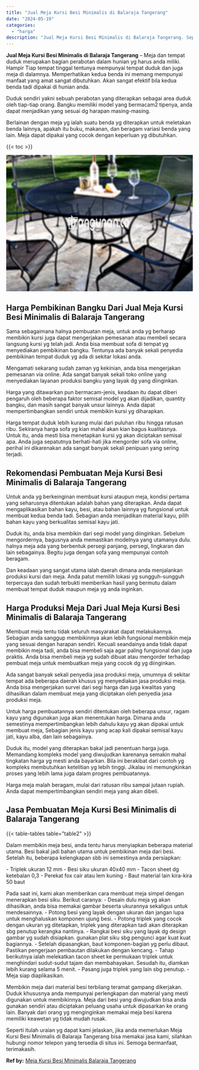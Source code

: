 ```yaml
---
title: "Jual Meja Kursi Besi Minimalis di Balaraja Tangerang"
date: "2024-05-19"
categories: 
  - "harga"
description: "Jual Meja Kursi Besi Minimalis di Balaraja Tangerang. Seperti itulah uraian yg dapat kami jelaskan, jika anda memerlukan Meja Kursi Besi Minimalis di Balaraj..."
---
```


**Jual Meja Kursi Besi Minimalis di Balaraja Tangerang** – Meja dan tempat duduk merupakan bagian perabotan dalam hunian yg harus anda miliki. Hampir Tiap tempat tinggal tentunya mempunyai tempat duduk dan juga meja di dalamnya. Memperhatikan kedua benda ini memang mempunyai manfaat yang amat sangat dibutuhkan. Akan sangat efektif bila kedua benda tadi dipakai di hunian anda.

Duduk sendiri yakni sebuah perabotan yang diterapkan sebagai area duduk oleh tiap-tiap orang. Bangku memiliki model yang bermacam2 tipenya, anda dapat menjadikan yang sesuai dg harapan masing-masing.

Berlainan dengan meja yg ialah suatu benda yg diterapkan untuk meletakan benda lainnya, apakah itu buku, makanan, dan beragam variasi benda yang lain. Meja dapat dipakai yang cocok dengan keperluan yg dibutuhkan.

{{< toc >}}

![Jual Meja Kursi Besi Minimalis di Balaraja Tangerang](/images/jual-meja-besi-murah27.png)

## Harga Pembikinan Bangku Dari Jual Meja Kursi Besi Minimalis di Balaraja Tangerang

Sama sebagaimana halnya pembuatan meja, untuk anda yg berharap membikin kursi juga dapat mengerjakan pemesanan atau membeli secara langsung kursi yg telah jadi. Anda bisa membuat sofa di tempat yg menyediakan pembikinan bangku. Tentunya ada banyak sekali penyedia pembikinan tempat duduk yg ada di sekitar lokasi anda.

Mengamati sekarang sudah zaman yg kekinian, anda bisa mengerjakan pemesanan via online. Ada sangat banyak sekali toko online yang menyediakan layanan produksi bangku yang layak dg yang diinginkan.

Harga yang ditawarkan pun bermacam-jenis, keadaan itu dapat diberi pengaruh oleh beberapa faktor semisal model yg akan dijadikan, quantity bangku, dan masih sangat banyak unsur lainnya. Anda dapat mempertimbangkan sendiri untuk membikin kursi yg diharapkan.

Harga tempat duduk lebih kurang mulai dari puluhan ribu hingga ratusan ribu. Sekiranya harga sofa yg kian mahal akan kian bagus kualitasnya. Untuk itu, anda mesti bisa menetapkan kursi yg akan diciptakan semisal apa. Anda juga sepatutnya berhati-hati jika mengorder sofa via online, perihal ini dikarenakan ada sangat banyak sekali penipuan yang sering terjadi.

## Rekomendasi Pembuatan Meja Kursi Besi Minimalis di Balaraja Tangerang

Untuk anda yg berkeinginan membuat kursi ataupun meja, kondisi pertama yang seharusnya ditentukan adalah bahan yang diterapkan. Anda dapat mengaplikasikan bahan kayu, besi, atau bahan lainnya yg fungsional untuk membuat kedua benda tadi. Sebagian anda menjadikan material kayu, pilih bahan kayu yang berkualitas semisal kayu jati.

Duduk itu, anda bisa membikin dari segi model yang diinginkan. Sebelum mengordernya, bagusnya anda memastikan modelnya yang utamanya dulu. halnya meja ada yang berbentuk persegi panjang, persegi, lingkaran dan lain sebagainya. Begitu juga dengan sofa yang mempunyai contoh beragam.

Dan keadaan yang sangat utama ialah daerah dimana anda menjalankan produksi kursi dan meja. Anda patut memilih lokasi yg sungguh-sungguh terpercaya dan sudah terbukti memberikan hasil yang bermutu dalam membuat tempat duduk maupun meja yg anda inginkan.

## Harga Produksi Meja Dari Jual Meja Kursi Besi Minimalis di Balaraja Tangerang

Membuat meja tentu tidak seluruh masyarakat dapat melakukannya. Sebagian anda sanggup membikinnya akan lebih fungsional membikin meja yang sesuai dengan harapan sendiri. Kecuali seandainya anda tidak dapat membikin meja tadi, anda bisa membeli saja agar paling fungsional dan juga praktis. Anda bisa membeli meja yg sudah dibuat atau mengorder terhadap pembuat meja untuk membuatkan meja yang cocok dg yg diinginkan.

Ada sangat banyak sekali penyedia jasa produksi meja, umumnya di sekitar tempat ada beberapa daerah khusus yg menyediakan jasa produksi meja. Anda bisa mengerjakan survei dari segi harga dan juga kwalitas yang dihasilkan dalam membuat meja yang diciptakan oleh penyedia jasa produksi meja.

Untuk harga pembuatannya sendiri ditentukan oleh beberapa unsur, ragam kayu yang digunakan juga akan menentukan harga. Dimana anda semestinya mempertimbangkan lebih dahulu kayu yg akan dipakai untuk membuat meja, Sebagian jenis kayu yang acap kali dipakai semisal kayu jati, kayu alba, dan lain sebagainya.

Duduk itu, model yang diterapkan bakal jadi penentuan harga juga. Memandang kompleks model yang diwujudkan karenanya semakin mahal tingkatan harga yg mesti anda bayarkan. Bila ini berakibat dari contoh yg kompleks membutuhkan ketelitian yg lebih tinggi. Jikalau ini memungkinkan proses yang lebih lama juga dalam progres pembuatannya.

Harga meja malah beragam, mulai dari ratusan ribu sampai jutaan rupiah. Anda dapat mempertimbangkan sendiri meja yang akan dibeli.

## Jasa Pembuatan Meja Kursi Besi Minimalis di Balaraja Tangerang

{{< table-tables table="table2" >}}

Dalam membikin meja besi, anda tentu harus menyiapkan beberapa material utama. Besi bakal jadi bahan utama untuk pembikinan meja dari besi. Setelah itu, beberapa kelengkapan sbb ini semestinya anda persiapkan:

\- Triplek ukuran 12 mm - Besi siku ukuran 40x40 mm - Tacon sheet dg ketebalan 0,3 - Perekat fox cair atau lem kuning - Baut material lain kira-kira 50 baut

Pada saat ini, kami akan memberikan cara membuat meja simpel dengan menerapkan besi siku. Berikut caranya: - Desain dulu meja yg akan dihasilkan, anda bisa memakai gambar beserta ukurannya sekaligus untuk mendesainnya. - Potong besi yang layak dengan ukuran dan jangan lupa untuk menghaluskan komponen ujung besi. - Potong triplek yang cocok dengan ukuran yg ditetapkan, triplek yang diterapkan tadi akan diterapkan sbg penutup kerangka nantinya. - Rangkai besi siku yang layak dg design gambar yg sudah disiapkan. gunakan plat siku sbg pengunci agar kuat kuat bagiannya. - Setelah dipasangkan, baut komponen-bagian yg perlu dibaut. Pastikan pengerjaan pembautan dilakukan dengan kencang. - Tahap berikutnya ialah melekatkan tacon sheet ke permukaan triplek untuk menghindari sudut-sudut tajam dan membahayakan. Sesudah itu, diamkan lebih kurang selama 5 menit. - Pasang juga triplek yang lain sbg penutup. - Meja siap diaplikasikan.

Membikin meja dari material besi terbilang teramat gampang dikerjakan. Duduk khususnya anda mempunyai perlengkapan dan material yang mesti digunakan untuk membikinnya. Meja dari besi yang diwujudkan bisa anda gunakan sendiri atau diciptakan peluang usaha untuk dipasarkan ke orang lain. Banyak dari orang yg menginginkan memakai meja besi karena memiliki keawetan yg tidak mudah rusak.

Seperti itulah uraian yg dapat kami jelaskan, jika anda memerlukan Meja Kursi Besi Minimalis di Balaraja Tangerang bisa memakai jasa kami, silahkan hubungi nomor telepon yang tersedia di situs ini. Semoga bermanfaat, terimakasih.

**Ref by:** [Meja Kursi Besi Minimalis Balaraja Tangerang](https://id.wikipedia.org/wiki/Meja)
